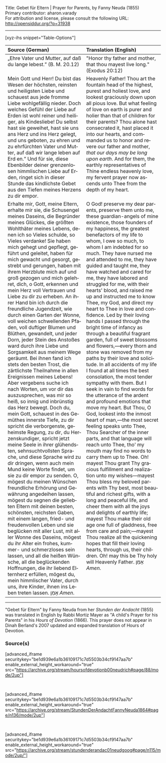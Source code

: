 <html>
<head></head>
<body>
Title: Gebet für Eltern | Prayer for Parents, by Fanny Neuda (1855)<br />
Primary contributor: aharon.varady<br />
For attribution and license, please consult the following URL: <a href="http://opensiddur.org/?p=31938">http://opensiddur.org/?p=31938</a>
<p />
<hr />

[xyz-ihs snippet="Table-Options"]<table style="margin-left: auto; margin-right: auto;" class="draggable">
<thead><tr><th id="x" style="text-align: left;">Source (German)</th><th style="text-align: left;">Translation (English)</th></tr></thead>
<tbody>
<tr><td style="vertical-align:top;">
<div class="german" lang="de">
„Ehre Vater und Mutter, 
auf daß du lange lebest.” <span class="citation">(B. M. 20.12)</span>
</span></div></td>
 
<td style="vertical-align:top;">
<div class="english" lang="en">
"Honor thy father and mother, 
that thou mayest live long." <span class="citation">(Exodus 20:12)</span>
</div></td></tr>


<tr><td style="vertical-align:top;">
<div class="german" lang="de">
Mein Gott und Herr! Du bist das Wesen der höchsten, reinsten und heiligsten Liebe und schauest aus jede fromme Liebe wohlgefällig nieder. Doch welches Gefühl der Liebe auf Erden ist wohl reiner und heiliger, als Kindesliebe! Du selbst hast sie geweihet, hast sie uns ans Herz und ins Herz gelegt, und uns geboten, zu ehren und zu ehrfürchten Vater und Mutter, auf daß wir lange leben auf Erd en.” Und für sie, diese Ebenbilder deiner grenzenlosen himmlischen Liebe auf Erden, ringet sich in dieser Stunde das kindlichste Gebet aus den Tiefen meines Herzens zu dir empor.
</span></div></td>
 
<td style="vertical-align:top;">
<div class="english" lang="en">
Heavenly Father! Thou art the fountain head of the highest, purest and holiest love, and lookest graciously down upon all pious love. But what feeling of love on earth is purer and holier than that of children for their parents? Thou alone hast consecrated it, hast placed it into our hearts, and commanded us to honor and revere our father and mother, <em>that our days may be long upon earth</em>. And for them, the earthly representatives of Thine endless heavenly love, my fervent prayer now ascends unto Thee from the depth of my heart.
</div></td></tr>


<tr><td style="vertical-align:top;">
<div class="german" lang="de">
Erhalte mir, Gott, meine Eltern, erhalte mir sie, die Schusengel meines Daseins, die Begründer meines Glückes, die größten Wohlthäter meines Lebens, denen ich so Vieles schulde, so Vieles verdanke! Sie haben mich gehegt und gepflegt, geführt und geleitet, haben für mich gewacht und gesorgt, gestrebt und gerungen, haben mit ihrem Herzblute mich auf und groß gezogen und mich gelehret, dich, o Gott, erkennen und mein Herz voll Vertrauen und Liebe zu dir zu erheben. An ihrer Hand bin ich durch die freundliche Jugendzeit, wie durch einen Garten der Wonne, voll weichen schwellenden Pfaden, voll duftiger Blumen und Blüthen, gewandelt, und jeder Dorn, jeder Stein des Anstoßes ward durch ihre Liebe und Sorgsamkeit aus meinem Wege geräumt. Bei ihnen fand ich stets den besten Trost, die zärtlichste Theilnahme in allen Ereignissen meines Lebens! Aber vergebens suche ich nach Worten, um vor dir das auszusprechen, was mir so heiß, so innig und inbrünstig das Herz bewegt. Doch du, mein Gott, schauest in des Gemüthes innerste Tiefe, zu dir spricht die verborgenste, geheimste Regung, zu dir, du Herzenskundiger, spricht jetzt meine Seele in ihrer glühendsten, sehnsuchtvollsten Sprache, und diese Sprache wird zu dir dringen, wenn auch mein Mund keine Worte findet, um sie zu dir empor zu senden. O, mögest du meinen Wünschen freundliche Erhörung und Gewährung angedeihen lassen, mögest du segnen die geliebten Eltern mit deinen besten, schönsten, reichsten Gaben, mit einem langen, fried- und freudenvollen Leben und sie beglücken mit aller Lust, mit aller Wonne des Daseins, mögest du ihr Alter ein frohes, kummer- und schmerzloses sein lassen, und all die heißen Wünsche, all die beglückenden Hoffnungen, die ihr liebend Elternherz erfüllen, mögest du, mein himmlischer Vater, durch uns, ihre Kinder, ihnen ins Leben treten lassen. <span class="hebrew" lang="he">אָמֵן</span> <em>Amen</em>.
</span></div></td>
 
<td style="vertical-align:top;">
<div class="english" lang="en">
O God! preserve my dear parents, preserve them unto me, these guardian-angels of mine existence, those founders of my happiness, the greatest benefactors of my life to whom, I owe so much, to whom I am indebted for so much. They have nursed me and attended to me, they have guided and taught me, they have watched and cared for me, they have labored and struggled for me, with their hearts' blood, and raised me up and instructed me to know Thee, my God, and direct my heart to Thee in love and confidence. Led by their loving hands I passed through the bright time of infancy as through a beautiful fragrant garden, full of sweet blossoms and flowers,—every thorn and stone was removed from my paths by their love and solicitude. In all accidents of my life I found at all times the best consolation, the most tender sympathy with them. But I seek in vain to find words for the utterance of the ardent and profound emotions that move my heart. But Thou, O God, lookest into the inmost heart of man,—the most secret feeling speaks unto Thee, Thou Searcher of the inner parts, and that language will reach unto Thee, tho' my mouth may find no words to carry them up to Thee. Oh! mayest Thou grant Thy gracious fulfillment and realization unto my wishes—mayest Thou bless my beloved parents with Thy best, most beautiful and richest gifts, with a long and peaceful life, and cheer them with all the joys and delights of earthly life; mayest Thou make their old age one full of gladdness, free from care and pain;—mayest Thou realize all the quickening hopes that fill their loving hearts, through us, their children. Oh! may this be Thy holy will Heavenly Father. <span class="hebrew" lang="he">אָמֵן</span> <em>Amen</em>.
</div></td></tr>
</tbody></table>

<hr />

"Gebet für Eltern" by Fanny Neuda from her <em>Stunden der Andacht</em> (1855) was translated in English by Rabbi Mortiz Mayer as "A child's Prayer for his Parents" in his <em>Hours of Devotion</em> (1866). This prayer does not appear in Dinah Berland's 2007 updated and expanded translation of Hours of Devotion.

<h3>Source(s)</h3>

[advanced_iframe securitykey="be1d939e6a1b36109171c7d5503b34cf9147aa7b" enable_external_height_workaround="true" src="https://archive.org/stream/hoursofdevotionb00neudrich#page/88/mode/2up"]

&nbsp;

[advanced_iframe securitykey="be1d939e6a1b36109171c7d5503b34cf9147aa7b" enable_external_height_workaround="true" src="https://archive.org/stream/StundenDerAndachtFannyNeuda1864#page/n136/mode/2up"]

&nbsp;

[advanced_iframe securitykey="be1d939e6a1b36109171c7d5503b34cf9147aa7b" enable_external_height_workaround="true" src="https://archive.org/stream/stundenderandac01neudgoog#page/n115/mode/2up/"]

&nbsp;
</body>
</html>